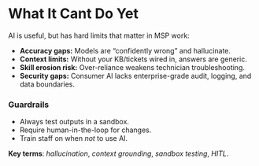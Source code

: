 # What It Cant Do Yet

AI is useful, but has hard limits that matter in MSP work:

* **Accuracy gaps:** Models are “confidently wrong” and hallucinate.
* **Context limits:** Without your KB/tickets wired in, answers are generic.
* **Skill erosion risk:** Over-reliance weakens technician troubleshooting.
* **Security gaps:** Consumer AI lacks enterprise-grade audit, logging, and data boundaries.

### **Guardrails**

* Always test outputs in a sandbox.
* Require human-in-the-loop for changes.
* Train staff on when _not_ to use AI.

**Key terms**: _hallucination_, _context grounding_, _sandbox testing_, _HITL_.
